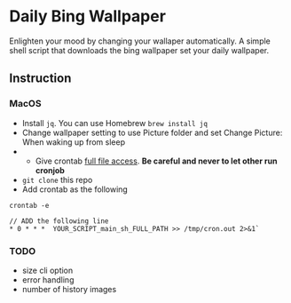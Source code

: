 # Daily Bing Wallpaper
Enlighten your mood by changing your wallaper automatically. A simple shell script that downloads the bing wallpaper set your daily wallpaper. 

## Instruction

### MacOS

- Install `jq`. You can use Homebrew `brew install jq` 
- Change wallpaper setting to use Picture folder and set Change Picture: When waking up from sleep
- - Give crontab [full file access](https://blog.bejarano.io/fixing-cron-jobs-in-mojave/). **Be careful and never to let other run cronjob**
- `git clone` this repo 
- Add crontab as the following
```
crontab -e

// ADD the following line
* 0 * * *  YOUR_SCRIPT_main_sh_FULL_PATH >> /tmp/cron.out 2>&1` 
```

### TODO
- size cli option
- error handling
- number of history images
